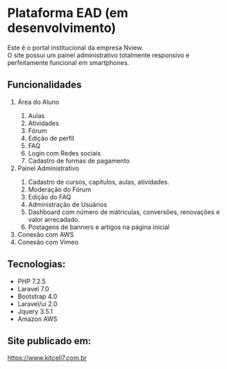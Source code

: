 # Plataforma EAD (em desenvolvimento)
Este é o portal institucional da empresa Nview. <br>
O site possui um painel administrativo totalmente responsivo e perfeitamente funcional em smartphones. <br>

## Funcionalidades
<ol>
    <li>Área do Aluno</li>
    <ol>
        <li>Aulas</li>
        <li>Atividades</li>
        <li>Fórum</li>
        <li>Edição de perfil</li>
        <li>FAQ</li>
        <li>Login com Redes sociais</li>
        <li>Cadastro de formas de pagamento</li>
    </ol>
    <li>Painel Administrativo</li>
    <ol>
        <li>Cadastro de cursos, capítulos, aulas, atividades.</li>
        <li>Moderação do Fórum</li>
        <li>Edição do FAQ</li>
        <li>Administração de Usuários</li>
        <li>Dashboard com número de mátriculas, conversões, renovações e valor arrecadado.</li>
        <li>Postagens de banners e artigos na página inicial</li>
    </ol>
    <li>Conexão com AWS</li>
    <li>Conexão com Vimeo</li>
</ol>

## Tecnologias:
<ul>
    <li>PHP 7.2.5</li>
    <li>Laravel 7.0</li>
    <li>Bootstrap 4.0</li>
    <li>Laravel/ui 2.0</li>
    <li>Jquery 3.5.1</li>
    <li>Amazon AWS</li>
</ul>

## Site publicado em:
<a href="http://nview.herokuapp.com/"> https://www.kitcell7.com.br </a>
